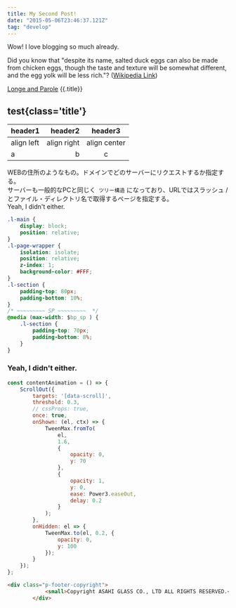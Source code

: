 ```yaml
---
title: My Second Post!
date: "2015-05-06T23:46:37.121Z"
tag: "develop"
---
```


Wow! I love blogging so much already.

Did you know that "despite its name, salted duck eggs can also be made from
chicken eggs, though the taste and texture will be somewhat different, and the
egg yolk will be less rich."?
([Wikipedia Link](http://en.wikipedia.org/wiki/Salted_duck_egg))  

[Longe and Parole](http://google.com) {{.title}}

## test{class='title'}

|header1|header2|header3|
|:--|--:|:--:|
|align left|align right|align center|
|a|b|c|

WEBの住所のようなもの。ドメインでどのサーバーにリクエストするか指定する。  
サーバーも一般的なPCと同じく` ツリー構造` になっており、URLではスラッシュ /とファイル・ディレクトリ名で取得するページを指定する。  
Yeah, I didn't either.

```css
.l-main {
    display: block;
    position: relative;
}
.l-page-wrapper {
    isolation: isolate;
    position: relative;
    z-index: 1;
    background-color: #FFF;
}
.l-section {
    padding-top: 80px;
    padding-bottom: 10%;
}
/* ~~~~~~~~~ SP ~~~~~~~~~  */
@media (max-width: $bp_sp ) {
    .l-section {
        padding-top: 70px;
        padding-bottom: 8%;
    }
}
```

### Yeah, I didn't either.
```js
const contentAnimation = () => {
    ScrollOut({
        targets: '[data-scroll]',
        threshold: 0.3,
        // cssProps: true,
        once: true,
        onShown: (el, ctx) => {
            TweenMax.fromTo(
                el,
                1.6,
                {
                    opacity: 0,
                    y: 70
                },
                {
                    opacity: 1,
                    y: 0,
                    ease: Power3.easeOut,
                    delay: 0.2
                }
            );
        },
        onHidden: el => {
            TweenMax.to(el, 0.2, {
                opacity: 0,
                y: 100
            });
        }
    });
};

```
```html
<div class="p-footer-copyright">
			<small>Copyright ASAHI GLASS CO., LTD ALL RIGHTS RESERVED.</small>
		</div>

```